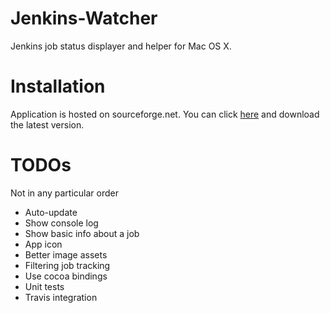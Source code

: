 Jenkins-Watcher
===============

Jenkins job status displayer and helper for Mac OS X.

# Installation

Application is hosted on sourceforge.net. You can click [here](http://sourceforge.net/projects/jenkinswatcher/files/jenkins-watcher-v0.1.0.zip/download) and download the latest version.

# TODOs

Not in any particular order

- Auto-update
- Show console log
- Show basic info about a job
- App icon
- Better image assets
- Filtering job tracking
- Use cocoa bindings
- Unit tests
- Travis integration
